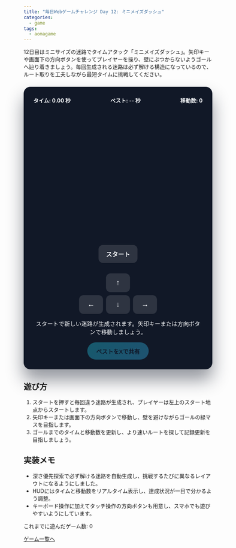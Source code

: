 ```yaml
---
title: "毎日Webゲームチャレンジ Day 12: ミニメイズダッシュ"
categories:
  - game
tags:
  - aomagame
---
```


12日目はミニサイズの迷路でタイムアタック「ミニメイズダッシュ」。矢印キーや画面下の方向ボタンを使ってプレイヤーを操り、壁にぶつからないようゴールへ辿り着きましょう。毎回生成される迷路は必ず解ける構造になっているので、ルート取りを工夫しながら最短タイムに挑戦してください。

<style>
#maze-dash-game {
  max-width: 480px;
  margin: 24px auto;
  padding: 26px;
  border-radius: 18px;
  background: #111827;
  color: #f8fafc;
  box-shadow: 0 28px 46px rgba(17, 24, 39, 0.45);
  text-align: center;
  font-family: "Inter", "Hiragino Kaku Gothic ProN", sans-serif;
}
#maze-dash-game .hud {
  display: flex;
  justify-content: space-between;
  gap: 12px;
  flex-wrap: wrap;
  font-weight: 700;
  margin-bottom: 16px;
}
#maze-dash-game .maze-wrapper {
  display: flex;
  justify-content: center;
}
#maze-dash-game .maze {
  width: min(92vw, 360px);
  aspect-ratio: 1 / 1;
  display: grid;
  grid-template-columns: repeat(9, 1fr);
  gap: 4px;
}
#maze-dash-game .cell {
  position: relative;
  border-radius: 10px;
  background: rgba(148, 163, 184, 0.1);
  transition: background 0.15s ease;
}
#maze-dash-game .cell.wall {
  background: rgba(148, 163, 184, 0.45);
}
#maze-dash-game .cell.start {
  background: rgba(56, 189, 248, 0.4);
}
#maze-dash-game .cell.goal {
  background: rgba(34, 197, 94, 0.45);
}
#maze-dash-game .player {
  position: absolute;
  inset: 12%;
  border-radius: 8px;
  background: linear-gradient(135deg, #f97316, #fb7185);
  box-shadow: 0 12px 18px rgba(249, 115, 22, 0.35);
}
#maze-dash-game .start-button {
  border: none;
  border-radius: 12px;
  padding: 12px 20px;
  font-size: 1rem;
  font-weight: 700;
  background: rgba(248, 250, 252, 0.12);
  color: #f8fafc;
  cursor: pointer;
  transition: transform 0.12s ease, box-shadow 0.12s ease, opacity 0.12s ease;
  margin-bottom: 16px;
}
#maze-dash-game .start-button:hover:not(:disabled) {
  transform: translateY(-1px);
  box-shadow: 0 16px 28px rgba(148, 163, 184, 0.25);
}
#maze-dash-game .start-button:disabled {
  opacity: 0.35;
  cursor: not-allowed;
  box-shadow: none;
}
#maze-dash-game .controls {
  display: grid;
  grid-template-columns: repeat(3, 64px);
  gap: 8px;
  justify-content: center;
  margin: 12px auto 0;
}
#maze-dash-game .control {
  border: none;
  border-radius: 12px;
  padding: 14px 0;
  font-size: 1.2rem;
  font-weight: 700;
  background: rgba(248, 250, 252, 0.12);
  color: #f8fafc;
  cursor: pointer;
  transition: transform 0.1s ease, box-shadow 0.1s ease, opacity 0.1s ease;
}
#maze-dash-game .control:active {
  transform: translateY(1px);
  opacity: 0.85;
}
#maze-dash-game .log {
  margin-top: 14px;
  font-size: 0.95rem;
}
#maze-dash-game .actions {
  margin-top: 18px;
  display: flex;
  justify-content: center;
}
#maze-dash-game .share-button {
  border: none;
  border-radius: 9999px;
  padding: 12px 24px;
  font-size: 0.95rem;
  font-weight: 700;
  background: linear-gradient(135deg, #22d3ee, #38bdf8);
  color: #0f172a;
  cursor: pointer;
  box-shadow: 0 18px 36px rgba(56, 189, 248, 0.35);
  transition: transform 0.12s ease, box-shadow 0.12s ease, opacity 0.12s ease;
}
#maze-dash-game .share-button:hover:not(:disabled) {
  transform: translateY(-1px);
  box-shadow: 0 22px 40px rgba(56, 189, 248, 0.45);
}
#maze-dash-game .share-button:disabled {
  opacity: 0.35;
  cursor: not-allowed;
  box-shadow: none;
}
</style>

<div id="maze-dash-game">
  <div class="hud">
    <span class="timer">タイム: 0.00 秒</span>
    <span class="best">ベスト: -- 秒</span>
    <span class="moves">移動数: 0</span>
  </div>
  <div class="maze-wrapper">
    <div class="maze"></div>
  </div>
  <button type="button" class="start-button">スタート</button>
  <div class="controls" aria-label="方向ボタン">
    <span></span>
    <button type="button" class="control" data-dir="up">↑</button>
    <span></span>
    <button type="button" class="control" data-dir="left">←</button>
    <button type="button" class="control" data-dir="down">↓</button>
    <button type="button" class="control" data-dir="right">→</button>
  </div>
  <p class="log">スタートで新しい迷路が生成されます。矢印キーまたは方向ボタンで移動しましょう。</p>
  <div class="actions">
    <button type="button" class="share-button" disabled>ベストをXで共有</button>
  </div>
</div>

<script>
(() => {
  const root = document.getElementById('maze-dash-game');
  if (!root) {
    return;
  }

  const mazeEl = root.querySelector('.maze');
  const timerEl = root.querySelector('.timer');
  const bestEl = root.querySelector('.best');
  const movesEl = root.querySelector('.moves');
  const startButton = root.querySelector('.start-button');
  const logEl = root.querySelector('.log');
  const controlButtons = Array.from(root.querySelectorAll('.control'));
  const shareButton = root.querySelector('.share-button');
  const getPlayCountEl = () => document.querySelector('[data-aomagame-play-count]');

  const storageKey = 'aomagame:best:maze-dash';
  const playedKey = 'aomagame:played:maze-dash';

  const directions = {
    up: [-1, 0],
    down: [1, 0],
    left: [0, -1],
    right: [0, 1],
    ArrowUp: [-1, 0],
    ArrowDown: [1, 0],
    ArrowLeft: [0, -1],
    ArrowRight: [0, 1],
    w: [-1, 0],
    s: [1, 0],
    a: [0, -1],
    d: [0, 1],
  };

  let layout = [];
  let player = { row: 0, col: 0 };
  let goal = { row: 0, col: 0 };
  let startTime = 0;
  let elapsed = 0;
  let timerId = null;
  let bestTime = null;
  let moves = 0;
  let running = false;
  let storageAvailable = false;

  const updatePlayCount = () => {
    const counterEl = getPlayCountEl();
    if (!counterEl) {
      return;
    }
    try {
      let total = 0;
      for (let i = 0; i < localStorage.length; i += 1) {
        const key = localStorage.key(i);
        if (typeof key !== 'string' || !key.startsWith('aomagame:played:')) {
          continue;
        }
        const value = Number.parseInt(localStorage.getItem(key) ?? '0', 10);
        if (!Number.isNaN(value) && value > 0) {
          total += 1;
        }
      }
      counterEl.textContent = total;
    } catch (error) {
      counterEl.textContent = '0';
    }
  };

  const markPlayed = () => {
    if (!storageAvailable) {
      return;
    }
    try {
      const current = Number.parseInt(localStorage.getItem(playedKey) ?? '0', 10);
      const next = Number.isNaN(current) ? 1 : current + 1;
      localStorage.setItem(playedKey, String(next));
    } catch (error) {
      return;
    }
    updatePlayCount();
  };

  const detectStorage = () => {
    try {
      const testKey = `${storageKey}-test`;
      localStorage.setItem(testKey, '1');
      localStorage.removeItem(testKey);
      storageAvailable = true;
    } catch (error) {
      storageAvailable = false;
    }
  };

  const loadBest = () => {
    if (!storageAvailable) {
      return;
    }
    const stored = localStorage.getItem(storageKey);
    if (!stored) {
      return;
    }
    const value = Number.parseFloat(stored);
    if (!Number.isNaN(value) && value > 0) {
      bestTime = value;
      bestEl.textContent = `ベスト: ${bestTime.toFixed(2)} 秒`;
      shareButton.disabled = false;
    }
  };

  const saveBest = () => {
    if (!storageAvailable || bestTime === null) {
      return;
    }
    localStorage.setItem(storageKey, String(bestTime));
  };

  const updateHud = () => {
    timerEl.textContent = `タイム: ${elapsed.toFixed(2)} 秒`;
    movesEl.textContent = `移動数: ${moves}`;
    bestEl.textContent = `ベスト: ${bestTime === null ? '--' : bestTime.toFixed(2)} 秒`;
    shareButton.disabled = bestTime === null;
  };

  const setPlayerPosition = () => {
    mazeEl.querySelectorAll('.player').forEach((node) => node.remove());
    const index = player.row * layout[0].length + player.col;
    const cell = mazeEl.children[index];
    if (!cell) {
      return;
    }
    const token = document.createElement('div');
    token.className = 'player';
    cell.appendChild(token);
  };

  const tick = () => {
    if (!running) {
      return;
    }
    elapsed = (performance.now() - startTime) / 1000;
    updateHud();
    timerId = requestAnimationFrame(tick);
  };

  const stopTimer = () => {
    running = false;
    cancelAnimationFrame(timerId);
    timerId = null;
  };

  const finish = () => {
    stopTimer();
    startButton.disabled = false;
    startButton.textContent = 'もう一度';
    if (bestTime === null || elapsed < bestTime) {
      bestTime = elapsed;
      saveBest();
      logEl.textContent = `ゴール！タイムは ${elapsed.toFixed(2)} 秒。ベスト更新です。`;
      shareButton.disabled = false;
    } else {
      logEl.textContent = `ゴール！タイムは ${elapsed.toFixed(2)} 秒。次はルート短縮を狙いましょう。`;
    }
  };


  const movePlayer = (dr, dc) => {
    if (!running) {
      return;
    }
    const nextRow = player.row + dr;
    const nextCol = player.col + dc;
    if (nextRow < 0 || nextRow >= layout.length || nextCol < 0 || nextCol >= layout[0].length) {
      return;
    }
    if (layout[nextRow][nextCol] === '#') {
      logEl.textContent = '壁にぶつかった！別のルートを試そう。';
      return;
    }
    player = { row: nextRow, col: nextCol };
    moves += 1;
    setPlayerPosition();
    if (player.row === goal.row && player.col === goal.col) {
      finish();
    } else {
      updateHud();
    }
  };

  const generateMaze = () => {
    const cellRows = 4;
    const cellCols = 4;
    const rows = cellRows * 2 + 1; // 9
    const cols = cellCols * 2 + 1;

    const maze = Array.from({ length: rows }, () => Array(cols).fill('#'));

    for (let r = 1; r < rows; r += 2) {
      for (let c = 1; c < cols; c += 2) {
        maze[r][c] = '.';
      }
    }

    const stack = [[1, 1]];
    const visited = new Set(['1,1']);
    const offsets = [
      [0, -2],
      [0, 2],
      [-2, 0],
      [2, 0],
    ];

    const shuffle = (array) => {
      for (let i = array.length - 1; i > 0; i -= 1) {
        const j = Math.floor(Math.random() * (i + 1));
        [array[i], array[j]] = [array[j], array[i]];
      }
      return array;
    };

    while (stack.length > 0) {
      const [r, c] = stack[stack.length - 1];
      const neighbors = shuffle(offsets.slice()).filter(([dr, dc]) => {
        const nr = r + dr;
        const nc = c + dc;
        return nr > 0 && nr < rows - 1 && nc > 0 && nc < cols - 1 && !visited.has(`${nr},${nc}`);
      });

      if (neighbors.length === 0) {
        stack.pop();
      } else {
        const [dr, dc] = neighbors[0];
        const nr = r + dr;
        const nc = c + dc;
        maze[r + dr / 2][c + dc / 2] = '.';
        maze[nr][nc] = '.';
        visited.add(`${nr},${nc}`);
        stack.push([nr, nc]);
      }
    }

    maze[1][1] = 'S';
    maze[rows - 2][cols - 2] = 'G';
    return maze;
  };

  const buildMaze = () => {
    layout = generateMaze();
    player = { row: 1, col: 1 };
    goal = { row: layout.length - 2, col: layout[0].length - 2 };
    mazeEl.innerHTML = '';
    layout.forEach((row) => {
      row.forEach((tile) => {
        const cell = document.createElement('div');
        cell.className = 'cell';
        if (tile === '#') {
          cell.classList.add('wall');
        }
        if (tile === 'S') {
          cell.classList.add('start');
        }
        if (tile === 'G') {
          cell.classList.add('goal');
        }
        mazeEl.appendChild(cell);
      });
    });
    setPlayerPosition();
  };

 const startGame = () => {
    markPlayed();
    buildMaze();
    moves = 0;
    elapsed = 0;
    running = true;
    startTime = performance.now();
    updateHud();
    logEl.textContent = 'ゴールの緑マスを目指して進もう！';
    startButton.disabled = true;
    startButton.textContent = 'プレイ中';
    cancelAnimationFrame(timerId);
    timerId = requestAnimationFrame(tick);
  };

  window.addEventListener('keydown', (event) => {
    const direction = directions[event.key];
    if (!direction) {
      return;
    }
    event.preventDefault();
    movePlayer(direction[0], direction[1]);
  });

  controlButtons.forEach((button) => {
    button.addEventListener('click', () => {
      const direction = directions[button.dataset.dir];
      if (!direction) {
        return;
      }
      movePlayer(direction[0], direction[1]);
    });
  });

  startButton.addEventListener('click', () => {
    if (running) {
      return;
    }
    startGame();
  });

  if (shareButton) {
    shareButton.addEventListener('click', (event) => {
      event.preventDefault();
      if (bestTime === null) {
        return;
      }
      const text = `ミニメイズダッシュでベスト ${bestTime.toFixed(2)} 秒！ #aomagame`;
      const shareUrl = new URL('https://twitter.com/intent/tweet');
      shareUrl.searchParams.set('text', text);
      shareUrl.searchParams.set('url', window.location.href);
      window.open(shareUrl.toString(), '_blank', 'noopener');
    });
  }

  detectStorage();
  loadBest();
  if (document.readyState === 'loading') {
    document.addEventListener('DOMContentLoaded', updatePlayCount, { once: true });
  } else {
    updatePlayCount();
  }
  updateHud();
})();
</script>

## 遊び方
1. スタートを押すと毎回違う迷路が生成され、プレイヤーは左上のスタート地点からスタートします。
2. 矢印キーまたは画面下の方向ボタンで移動し、壁を避けながらゴールの緑マスを目指します。
3. ゴールまでのタイムと移動数を更新し、より速いルートを探して記録更新を目指しましょう。

## 実装メモ
- 深さ優先探索で必ず解ける迷路を自動生成し、挑戦するたびに異なるレイアウトになるようにしました。
- HUDにはタイムと移動数をリアルタイム表示し、達成状況が一目で分かるよう調整。
- キーボード操作に加えてタッチ操作の方向ボタンも用意し、スマホでも遊びやすいようにしています。


<p class="game-progress">これまでに遊んだゲーム数: <span data-aomagame-play-count>0</span></p>
<p class="game-link"><a href="{{ "/tags/#aomagame" | relative_url }}">ゲーム一覧へ</a></p>

